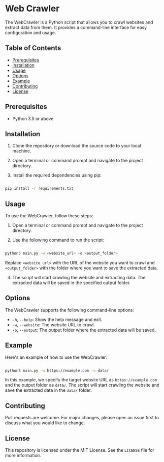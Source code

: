 # Web Crawler

The WebCrawler is a Python script that allows you to crawl websites and extract data from them. It provides a command-line interface for easy configuration and usage.



## Table of Contents

- [Prerequisites](#prerequisites)
- [Installation](#installation)
- [Usage](#usage)
- [Options](#options)
- [Example](#example)
- [Contributing](#contributing)
- [License](#license)

## Prerequisites

* Python 3.5 or above
 
## Installation

1. Clone the repository or download the source code to your local machine.

2. Open a terminal or command prompt and navigate to the project directory.

3. Install the required dependencies using pip:

 ```bash   

pip install -r requirements.txt

```
## Usage

To use the WebCrawler, follow these steps:

1. Open a terminal or command prompt and navigate to the project directory.

2. Use the following command to run the script:

```bash

python3 main.py -w <website_url> -o <output_folder>

```
Replace `<website_url>` with the URL of the website you want to crawl and `<output_folder>` with the folder where you want to save the extracted data.

3. The script will start crawling the website and extracting data. The extracted data will be saved in the specified output folder.


## Options

The WebCrawler supports the following command-line options:

- `-h`, `--help`: Show the help message and exit.
- `-w`, `--website`: The website URL to crawl.
- `-o`, `--output`: The output folder where the extracted data will be saved.

## Example

Here's an example of how to use the WebCrawler:

```bash

python3 main.py -w https://example.com -o data/

```

In this example, we specify the target website URL as `https://example.com` and the output folder as `data/`. The script will start crawling the website and save the extracted data in the `data/` folder.


## Contributing

Pull requests are welcome. For major changes, please open an issue first to discuss what you would like to change.

## License

This repository is licensed under the MIT License. See the `LICENSE` file for more information.

